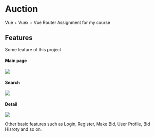 # Auction

Vue + Vuex + Vue Router Assignment for my course

## Features

Some feature of this project

#### Main page

![](https://storage.googleapis.com/chatroom.geekliubo.com/auction/main-auction.gif)

#### Search 

![](https://storage.googleapis.com/chatroom.geekliubo.com/auction/search-auction.gif)

#### Detail

![](https://storage.googleapis.com/chatroom.geekliubo.com/auction/detail-auction.jpg)

Other basic features such as Login, Register, Make Bid, User Profile, Bid Hisroty and so on.




